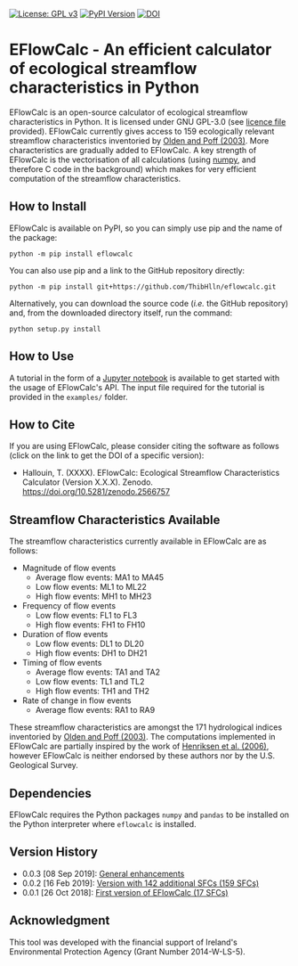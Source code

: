 [![License: GPL v3](https://img.shields.io/badge/License-GPL%20v3-blue.svg)](https://www.gnu.org/licenses/gpl-3.0)
[![PyPI Version](https://badge.fury.io/py/eflowcalc.svg)](https://pypi.python.org/pypi/eflowcalc)
[![DOI](https://zenodo.org/badge/DOI/10.5281/zenodo.2566757.svg)](https://doi.org/10.5281/zenodo.2566757)

# EFlowCalc - An efficient calculator of ecological streamflow characteristics in Python

EFlowCalc is an open-source calculator of ecological streamflow characteristics in Python. It is licensed under GNU GPL-3.0 (see [licence file](https://github.com/ThibHlln/eflowcalc/blob/master/LICENCE.md) provided). EFlowCalc currently gives access to 159 ecologically relevant streamflow characteristics inventoried by [Olden and Poff (2003)](https://doi.org/10.1002/rra.700). More characteristics are gradually added to EFlowCalc. A key strength of EFlowCalc is the vectorisation of all calculations (using [numpy](https://github.com/numpy/numpy), and therefore C code in the background) which makes for very efficient computation of the streamflow characteristics.

## How to Install

EFlowCalc is available on PyPI, so you can simply use pip and the name of the package:

    python -m pip install eflowcalc

You can also use pip and a link to the GitHub repository directly:

	python -m pip install git+https://github.com/ThibHlln/eflowcalc.git

Alternatively, you can download the source code (*i.e.* the GitHub repository) and, from the downloaded directory itself, run the command:

    python setup.py install

## How to Use

A tutorial in the form of a [Jupyter notebook](https://github.com/ThibHlln/eflowcalc/blob/master/examples/api_usage_example.ipynb) is available to get started with the usage of EFlowCalc's API. The input file required for the tutorial is provided in the `examples/` folder.

## How to Cite

If you are using EFlowCalc, please consider citing the software as follows (click on the link to get the DOI of a specific version):
* Hallouin, T. (XXXX). EFlowCalc: Ecological Streamflow Characteristics Calculator (Version X.X.X). Zenodo. https://doi.org/10.5281/zenodo.2566757

## Streamflow Characteristics Available

The streamflow characteristics currently available in EFlowCalc are as follows:
* Magnitude of flow events
    * Average flow events: MA1 to MA45
    * Low flow events: ML1 to ML22
    * High flow events: MH1 to MH23
* Frequency of flow events
    * Low flow events: FL1 to FL3
    * High flow events: FH1 to FH10
* Duration of flow events
    * Low flow events: DL1 to DL20
    * High flow events: DH1 to DH21
* Timing of flow events
    * Average flow events: TA1 and TA2
    * Low flow events: TL1 and TL2
    * High flow events: TH1 and TH2
* Rate of change in flow events
    * Average flow events: RA1 to RA9
    
These streamflow characteristics are amongst the 171 hydrological indices inventoried by [Olden and Poff (2003)](https://doi.org/10.1002/rra.700). The computations implemented in EFlowCalc are partially inspired by the work of [Henriksen et al. (2006)](https://doi.org/10.3133/ofr20061093), however EFlowCalc is neither endorsed by these authors nor by the U.S. Geological Survey.

## Dependencies

EFlowCalc requires the Python packages `numpy` and `pandas` to be installed on the Python interpreter where `eflowcalc` is installed.

## Version History

* 0.0.3 [08 Sep 2019]: [General enhancements](https://github.com/ThibHlln/eflowcalc/releases/tag/v0.0.3)
* 0.0.2 [16 Feb 2019]: [Version with 142 additional SFCs (159 SFCs)](https://github.com/ThibHlln/eflowcalc/releases/tag/v0.0.2)
* 0.0.1 [26 Oct 2018]: [First version of EFlowCalc (17 SFCs)](https://github.com/ThibHlln/eflowcalc/releases/tag/v0.0.1)

## Acknowledgment

This tool was developed with the financial support of Ireland's Environmental Protection Agency (Grant Number 2014-W-LS-5).